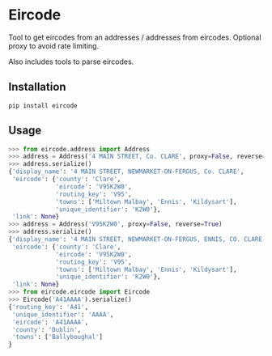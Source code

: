 Eircode
=======

Tool to get eircodes from an addresses / addresses from eircodes. Optional proxy to avoid rate limiting.

Also includes tools to parse eircodes.

Installation
------------

`pip install eircode`

Usage
-----

```python
>>> from eircode.address import Address
>>> address = Address('4 MAIN STREET, Co. CLARE', proxy=False, reverse=False)
>>> address.serialize()
{'display_name': '4 MAIN STREET, NEWMARKET-ON-FERGUS, Co. CLARE',
 'eircode': {'county': 'Clare',
             'eircode': 'V95K2W0',
             'routing_key': 'V95',
             'towns': ['Miltown Malbay', 'Ennis', 'Kildysart'],
             'unique_identifier': 'K2W0'},
 'link': None}
>>> address = Address('V95K2W0', proxy=False, reverse=True)
>>> address.serialize()
{'display_name': '4 MAIN STREET, NEWMARKET-ON-FERGUS, ENNIS, CO. CLARE',
 'eircode': {'county': 'Clare',
             'eircode': 'V95K2W0',
             'routing_key': 'V95',
             'towns': ['Miltown Malbay', 'Ennis', 'Kildysart'],
             'unique_identifier': 'K2W0'},
 'link': None}
>>> from eircode.eircode import Eircode
>>> Eircode('A41AAAA').serialize()
{'routing_key': 'A41',
 'unique_identifier': 'AAAA',
 'eircode': 'A41AAAA',
 'county': 'Dublin',
 'towns': ['Ballyboughal']
}
```
